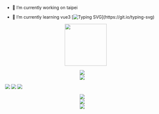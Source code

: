 - 🔭 I’m currently working on taipei
- 🌱 I’m currently learning vue3
[![Typing SVG](https://readme-typing-svg.herokuapp.com?color=F7412C&background=6FFF5300&center=true&vCenter=true&lines=%E5%AD%A6%E8%80%8C%E6%97%B6%E4%B9%A0%E4%B9%8B%2C%E4%B8%8D%E4%BA%A6%E4%B9%90%E4%B9%8E!)](https://git.io/typing-svg)


  <div align="center"> <img height="137px" src="https://github-readme-stats.vercel.app/api?username=nuxwe&hide_title=true&hide_border=true&show_icons=trueline_height=21&text_color=000&icon_color=000&bg_color=0,ea6161,ffc64d,fffc4d,52fa5a&theme=graywhite" /> </div>
<div align="center"> <img src="https://github-readme-stats.vercel.app/api/top-langs/?username=nuxwe&hide_title=true&hide_border=true&layout=compact&langs_count=6&text_color=000&icon_color=fff&bg_color=0,52fa5a,4dfcff,c64dff&theme=graywhite" /> 
</div>


<div align="center"> <img src="https://github-profile-trophy.vercel.app/?username=nuxwe" /> </div>

<span > <img src="https://img.shields.io/badge/-HTML5-E34F26?style=flat-square&logo=html5&logoColor=white" /> <img src="https://img.shields.io/badge/-CSS3-1572B6?style=flat-square&logo=css3" /> <img src="https://img.shields.io/badge/-JavaScript-oringe?style=flat-square&logo=javascript" /> </span>

<div align="center"> <img src="https://visitor-badge.glitch.me/badge?page_id=nuxwe" /> </div>

<div align="center"> <img src="https://activity-graph.herokuapp.com/graph?username=nuxwe&theme=xcode" /> </div>

<div align="center"> <img src="https://github-readme-streak-stats.herokuapp.com/?user=nuxwe" /> </div>
<!--
**nuxwe/nuxwe** is a ✨ _special_ ✨ repository because its `README.md` (this file) appears on your GitHub profile.

Here are some ideas to get you started:

- 🔭 I’m currently working on ...
- 🌱 I’m currently learning ...
- 👯 I’m looking to collaborate on ...
- 🤔 I’m looking for help with ...
- 💬 Ask me about ...
- 📫 How to reach me: ...
- 😄 Pronouns: ...
- ⚡ Fun fact: ...
-->
